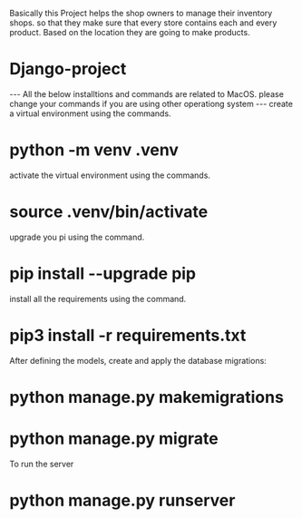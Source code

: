 Basically this Project helps the shop owners to manage their inventory shops. so that they make sure that every store contains each and every product.
Based on the location they are going to make products.

# Django-project

--- All the below installtions and commands are related to MacOS. please change your commands if you are using other operationg system ---
create a virtual environment using the commands.

# python -m venv .venv

activate the virtual environment using the commands.

# source .venv/bin/activate

upgrade you pi using the command.

# pip install --upgrade pip

install all the requirements using the command.

# pip3 install -r requirements.txt

After defining the models, create and apply the database migrations:

# python manage.py makemigrations
# python manage.py migrate

To run the server 

# python manage.py runserver

